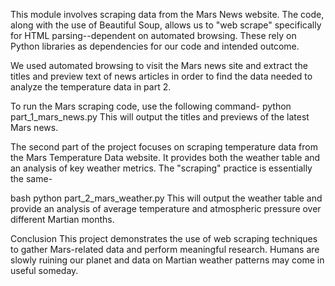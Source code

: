 This module involves scraping data from the Mars News website. The code, along with the use of Beautiful Soup, allows us to "web scrape" specifically for HTML parsing--dependent on automated browsing. These rely on Python libraries as dependencies for our code and intended outcome.

We used automated browsing to visit the Mars news site and extract the titles and preview text of news articles in order to find the data needed to analyze the temperature data in part 2. 

To run the Mars scraping code, use the following command-
python part_1_mars_news.py This will output the titles and previews of the latest Mars news.

The second part of the project focuses on scraping temperature data from the Mars Temperature Data website. It provides both the weather table and an analysis of key weather metrics. The "scraping" practice is essentially the same-

bash python part_2_mars_weather.py This will output the weather table and provide an analysis of average temperature and atmospheric pressure over different Martian months.

Conclusion This project demonstrates the use of web scraping techniques to gather Mars-related data and perform meaningful research. Humans are slowly ruining our planet and data on Martian weather patterns may come in useful someday. 
